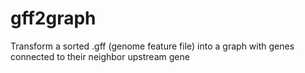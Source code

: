 # gff2graph
Transform a sorted .gff (genome feature file) into a graph with genes connected to their neighbor upstream gene  
